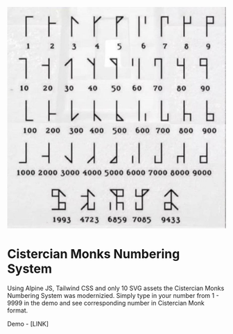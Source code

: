 ![Cistercian Monks Numbering System from numbers 1 - 9999](/Cistercian_Monks_Numbering_System.jpg?raw=true "Cistercian Monks Numbering System")
# Cistercian Monks Numbering System

Using Alpine JS, Tailwind CSS and only 10 SVG assets the Cistercian Monks Numbering System was modernizied. Simply type in your number from 1 - 9999 in the demo and see corresponding number in Cistercian Monk format.

Demo - [LINK]